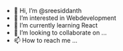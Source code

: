- 👋 Hi, I’m @sreesiddanth
- 👀 I’m interested in Webdevelopment
- 🌱 I’m currently learning React
- 💞️ I’m looking to collaborate on ...
- 📫 How to reach me ...

<!---
sreesiddanth/sreesiddanth is a ✨ special ✨ repository because its `README.md` (this file) appears on your GitHub profile.
You can click the Preview link to take a look at your changes.
--->
